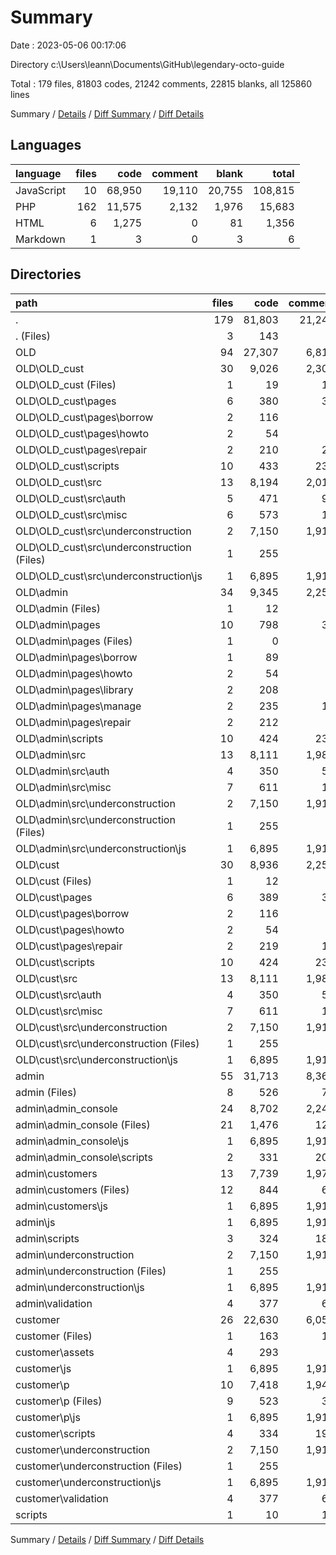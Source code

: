 # Summary

Date : 2023-05-06 00:17:06

Directory c:\\Users\\leann\\Documents\\GitHub\\legendary-octo-guide

Total : 179 files,  81803 codes, 21242 comments, 22815 blanks, all 125860 lines

Summary / [Details](details.md) / [Diff Summary](diff.md) / [Diff Details](diff-details.md)

## Languages
| language | files | code | comment | blank | total |
| :--- | ---: | ---: | ---: | ---: | ---: |
| JavaScript | 10 | 68,950 | 19,110 | 20,755 | 108,815 |
| PHP | 162 | 11,575 | 2,132 | 1,976 | 15,683 |
| HTML | 6 | 1,275 | 0 | 81 | 1,356 |
| Markdown | 1 | 3 | 0 | 3 | 6 |

## Directories
| path | files | code | comment | blank | total |
| :--- | ---: | ---: | ---: | ---: | ---: |
| . | 179 | 81,803 | 21,242 | 22,815 | 125,860 |
| . (Files) | 3 | 143 | 0 | 20 | 163 |
| OLD | 94 | 27,307 | 6,816 | 7,289 | 41,412 |
| OLD\\OLD_cust | 30 | 9,026 | 2,304 | 2,416 | 13,746 |
| OLD\\OLD_cust (Files) | 1 | 19 | 12 | 7 | 38 |
| OLD\\OLD_cust\\pages | 6 | 380 | 39 | 50 | 469 |
| OLD\\OLD_cust\\pages\\borrow | 2 | 116 | 9 | 24 | 149 |
| OLD\\OLD_cust\\pages\\howto | 2 | 54 | 4 | 10 | 68 |
| OLD\\OLD_cust\\pages\\repair | 2 | 210 | 26 | 16 | 252 |
| OLD\\OLD_cust\\scripts | 10 | 433 | 235 | 118 | 786 |
| OLD\\OLD_cust\\src | 13 | 8,194 | 2,018 | 2,241 | 12,453 |
| OLD\\OLD_cust\\src\\auth | 5 | 471 | 95 | 74 | 640 |
| OLD\\OLD_cust\\src\\misc | 6 | 573 | 12 | 75 | 660 |
| OLD\\OLD_cust\\src\\underconstruction | 2 | 7,150 | 1,911 | 2,092 | 11,153 |
| OLD\\OLD_cust\\src\\underconstruction (Files) | 1 | 255 | 0 | 16 | 271 |
| OLD\\OLD_cust\\src\\underconstruction\\js | 1 | 6,895 | 1,911 | 2,076 | 10,882 |
| OLD\\admin | 34 | 9,345 | 2,259 | 2,473 | 14,077 |
| OLD\\admin (Files) | 1 | 12 | 4 | 9 | 25 |
| OLD\\admin\\pages | 10 | 798 | 36 | 123 | 957 |
| OLD\\admin\\pages (Files) | 1 | 0 | 0 | 1 | 1 |
| OLD\\admin\\pages\\borrow | 1 | 89 | 7 | 18 | 114 |
| OLD\\admin\\pages\\howto | 2 | 54 | 4 | 10 | 68 |
| OLD\\admin\\pages\\library | 2 | 208 | 7 | 22 | 237 |
| OLD\\admin\\pages\\manage | 2 | 235 | 11 | 61 | 307 |
| OLD\\admin\\pages\\repair | 2 | 212 | 7 | 11 | 230 |
| OLD\\admin\\scripts | 10 | 424 | 236 | 114 | 774 |
| OLD\\admin\\src | 13 | 8,111 | 1,983 | 2,227 | 12,321 |
| OLD\\admin\\src\\auth | 4 | 350 | 56 | 51 | 457 |
| OLD\\admin\\src\\misc | 7 | 611 | 16 | 84 | 711 |
| OLD\\admin\\src\\underconstruction | 2 | 7,150 | 1,911 | 2,092 | 11,153 |
| OLD\\admin\\src\\underconstruction (Files) | 1 | 255 | 0 | 16 | 271 |
| OLD\\admin\\src\\underconstruction\\js | 1 | 6,895 | 1,911 | 2,076 | 10,882 |
| OLD\\cust | 30 | 8,936 | 2,253 | 2,400 | 13,589 |
| OLD\\cust (Files) | 1 | 12 | 4 | 9 | 25 |
| OLD\\cust\\pages | 6 | 389 | 30 | 50 | 469 |
| OLD\\cust\\pages\\borrow | 2 | 116 | 9 | 24 | 149 |
| OLD\\cust\\pages\\howto | 2 | 54 | 4 | 10 | 68 |
| OLD\\cust\\pages\\repair | 2 | 219 | 17 | 16 | 252 |
| OLD\\cust\\scripts | 10 | 424 | 236 | 114 | 774 |
| OLD\\cust\\src | 13 | 8,111 | 1,983 | 2,227 | 12,321 |
| OLD\\cust\\src\\auth | 4 | 350 | 56 | 51 | 457 |
| OLD\\cust\\src\\misc | 7 | 611 | 16 | 84 | 711 |
| OLD\\cust\\src\\underconstruction | 2 | 7,150 | 1,911 | 2,092 | 11,153 |
| OLD\\cust\\src\\underconstruction (Files) | 1 | 255 | 0 | 16 | 271 |
| OLD\\cust\\src\\underconstruction\\js | 1 | 6,895 | 1,911 | 2,076 | 10,882 |
| admin | 55 | 31,713 | 8,365 | 8,977 | 49,055 |
| admin (Files) | 8 | 526 | 78 | 80 | 684 |
| admin\\admin_console | 24 | 8,702 | 2,240 | 2,394 | 13,336 |
| admin\\admin_console (Files) | 21 | 1,476 | 125 | 226 | 1,827 |
| admin\\admin_console\\js | 1 | 6,895 | 1,911 | 2,075 | 10,881 |
| admin\\admin_console\\scripts | 2 | 331 | 204 | 93 | 628 |
| admin\\customers | 13 | 7,739 | 1,977 | 2,194 | 11,910 |
| admin\\customers (Files) | 12 | 844 | 66 | 119 | 1,029 |
| admin\\customers\\js | 1 | 6,895 | 1,911 | 2,075 | 10,881 |
| admin\\js | 1 | 6,895 | 1,911 | 2,075 | 10,881 |
| admin\\scripts | 3 | 324 | 183 | 83 | 590 |
| admin\\underconstruction | 2 | 7,150 | 1,911 | 2,092 | 11,153 |
| admin\\underconstruction (Files) | 1 | 255 | 0 | 16 | 271 |
| admin\\underconstruction\\js | 1 | 6,895 | 1,911 | 2,076 | 10,882 |
| admin\\validation | 4 | 377 | 65 | 59 | 501 |
| customer | 26 | 22,630 | 6,051 | 6,526 | 35,207 |
| customer (Files) | 1 | 163 | 15 | 21 | 199 |
| customer\\assets | 4 | 293 | 7 | 44 | 344 |
| customer\\js | 1 | 6,895 | 1,911 | 2,075 | 10,881 |
| customer\\p | 10 | 7,418 | 1,949 | 2,149 | 11,516 |
| customer\\p (Files) | 9 | 523 | 38 | 74 | 635 |
| customer\\p\\js | 1 | 6,895 | 1,911 | 2,075 | 10,881 |
| customer\\scripts | 4 | 334 | 193 | 86 | 613 |
| customer\\underconstruction | 2 | 7,150 | 1,911 | 2,092 | 11,153 |
| customer\\underconstruction (Files) | 1 | 255 | 0 | 16 | 271 |
| customer\\underconstruction\\js | 1 | 6,895 | 1,911 | 2,076 | 10,882 |
| customer\\validation | 4 | 377 | 65 | 59 | 501 |
| scripts | 1 | 10 | 10 | 3 | 23 |

Summary / [Details](details.md) / [Diff Summary](diff.md) / [Diff Details](diff-details.md)